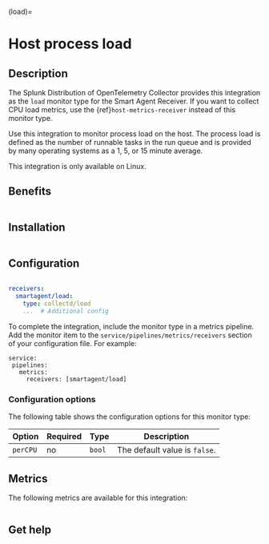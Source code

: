 (load)=

# Host process load

<meta name="description" content="Use this Splunk Observability Cloud integration for the load monitor. See benefits, install, configuration, and metrics">

## Description

The Splunk Distribution of OpenTelemetry Collector provides this integration as the `load` monitor type for the Smart Agent Receiver. If you want to collect CPU load metrics, use the {ref}`host-metrics-receiver` instead of this monitor type.

Use this integration to monitor process load on the host. The process load is defined as the number of runnable tasks in the run queue and is provided by many operating systems as a 1, 5, or 15 minute average.

This integration is only available on Linux.

## Benefits

```{include} /_includes/benefits.md
```
## Installation

```{include} /_includes/collector-installation-linux-only.md
```
## Configuration

```{include} /_includes/configuration.md
```

```yaml
receivers:
  smartagent/load:
    type: collectd/load
    ...  # Additional config
```

To complete the integration, include the monitor type in a metrics pipeline. Add the monitor item to the `service/pipelines/metrics/receivers` section of your configuration file. For example:

```
service:
 pipelines:
   metrics:
     receivers: [smartagent/load]
```

### Configuration options

The following table shows the configuration options for this monitor type:

| Option | Required | Type | Description |
| --- | --- | --- | --- |
| `perCPU` | no | `bool` | The default value is `false`. |


## Metrics

The following metrics are available for this integration:

<div class="metrics-yaml" url="https://raw.githubusercontent.com/signalfx/signalfx-agent/main/pkg/monitors/collectd/load/metadata.yaml"></div>

```{include} /_includes/metric-defs.md
```

## Get help

```{include} /_includes/troubleshooting.md
```
